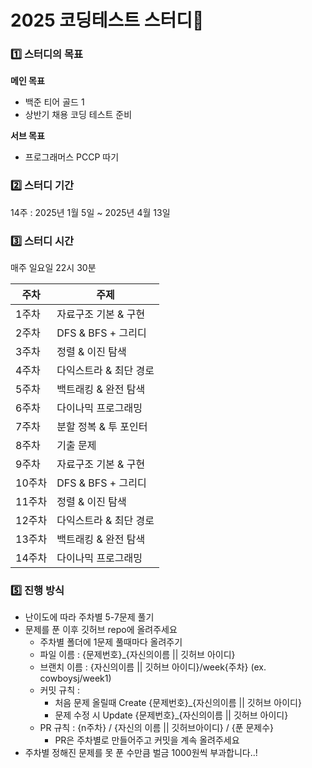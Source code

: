 # 2025 코딩테스트 스터디🚀
### 1️⃣ 스터디의 목표

**메인 목표**

- 백준 티어 골드 1
- 상반기 채용 코딩 테스트 준비

**서브 목표**

- 프로그래머스 PCCP 따기

### 2️⃣ 스터디 기간

14주 : 2025년 1월 5일 ~ 2025년 4월 13일

### 3️⃣ 스터디 시간

매주 일요일 22시 30분

| **주차** | **주제**                 |
|----------|--------------------------|
| 1주차    | 자료구조 기본 & 구현      |
| 2주차    | DFS & BFS + 그리디       |
| 3주차    | 정렬 & 이진 탐색         |
| 4주차    | 다익스트라 & 최단 경로   |
| 5주차    | 백트래킹 & 완전 탐색     |
| 6주차    | 다이나믹 프로그래밍      |
| 7주차    | 분할 정복 & 투 포인터    |
| 8주차    | 기출 문제                |
| 9주차    | 자료구조 기본 & 구현      |
| 10주차   | DFS & BFS + 그리디       |
| 11주차   | 정렬 & 이진 탐색         |
| 12주차   | 다익스트라 & 최단 경로   |
| 13주차   | 백트래킹 & 완전 탐색     |
| 14주차   | 다이나믹 프로그래밍      |
### 5️⃣ 진행 방식

- 난이도에 따라 주차별 5-7문제 풀기
- 문제를 푼 이후 깃허브 repo에 올려주세요
    - 주차별 폴더에 1문제 풀때마다 올려주기
    - 파일 이름 : {문제번호}_{자신의이름 || 깃허브 아이디}
    - 브랜치 이름 : {자신의이름 || 깃허브 아이디}/week{주차} (ex. cowboysj/week1)
    - 커밋 규칙 :
        - 처음 문제 올릴때 Create  {문제번호}_{자신의이름 || 깃허브 아이디}
        - 문제 수정 시 Update {문제번호}_{자신의이름 || 깃허브 아이디}
    - PR 규칙 : {n주차} / {자신의 이름 || 깃허브아이디} / {푼 문제수}
        - PR은 주차별로 만들어주고 커밋을 계속 올려주세요
- 주차별 정해진 문제를 못 푼 수만큼 벌금 1000원씩 부과합니다..!
